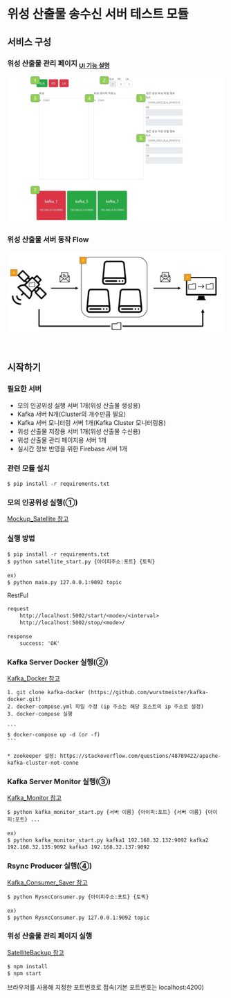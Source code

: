 # 위성 산출물 송수신 서버 테스트 모듈

## 서비스 구성

### 위성 산출물 관리 페이지 <sub>[UI 기능 설명](./SatelliteBackup)</sub>

![Satellite-Output-Process-TesterUI 구조](./img/Satellite-Output-Process-Tester_FrontEndUI.jpg)

### 위성 산출물 서버 동작 Flow

![Satellite-Output-Process-Tester 구조](./img/Satellite-Output-Process-Tester-image.PNG)

<br>

## 시작하기

### 필요한 서버

- 모의 인공위성 실행 서버 1개(위성 산출물 생성용)
- Kafka 서버 N개(Cluster의 개수만큼 필요)
- Kafka 서버 모니터링 서버 1개(Kafka Cluster 모니터링용)
- 위성 산출물 저장용 서버 1개(위성 산출물 수신용)
- 위성 산출물 관리 페이지용 서버 1개
- 실시간 정보 반영을 위한 Firebase 서버 1개

### 관련 모듈 설치

    $ pip install -r requirements.txt

### 모의 인공위성 실행(①)
    
[Mockup_Satellite 참고](Mockup_Satellite)
    

### 실행 방법

    $ pip install -r requirements.txt
    $ python satellite_start.py {아이피주소:포트} {토픽}
    
    ex)
    $ python main.py 127.0.0.1:9092 topic
    
    
RestFul

    request
        http://localhost:5002/start/<mode>/<interval>
        http://localhost:5002/stop/<mode>/
       
    response
        success: 'OK'
    
### Kafka Server Docker 실행(②)

[Kafka_Docker 참고](./Kafka_Docker)
    
    1. git clone kafka-docker (https://github.com/wurstmeister/kafka-docker.git)
    2. docker-compose.yml 파일 수정 (ip 주소는 해당 호스트의 ip 주소로 설정)
    3. docker-compose 실행
    
    ```
    $ docker-compose up -d (or -f)
    ```
    
    * zookeeper 설정: https://stackoverflow.com/questions/48789422/apache-kafka-cluster-not-conne

### Kafka Server Monitor 실행(③)

[Kafka_Monitor 참고](./Kafka_Monitor)

    $ python kafka_monitor_start.py {서버 이름} {아이피:포트} {서버 이름} {아이피:포트} ...
    
    ex)
    $ python kafka_monitor_start.py kafka1 192.168.32.132:9092 kafka2 192.168.32.135:9092 kafka3 192.168.32.137:9092

### Rsync Producer 실행(④)

[Kafka_Consumer_Saver 참고](Kafka_Consumer_Saver)

    $ python RysncConsumer.py {아이피주소:포트} {토픽}

    ex)
    $ python RysncConsumer.py 127.0.0.1:9092 topic

### 위성 산출물 관리 페이지 실행

[SatelliteBackup 참고](SatelliteBackup)

    $ npm install
    $ npm start

브라우저를 사용해 지정한 포트번호로 접속(기본 포트번호는 localhost:4200)
